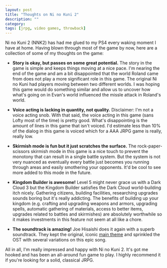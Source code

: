 ```yaml
---
layout: post
title: "Thoughts on Ni no Kuni 2"
description: ""
category: 
tags: [jrpg, video games, throwback]
---
```


Ni no Kuni 2 (NNK2) has had me glued to my PS4 every waking moment I have at home. Having blown through most of the game by now, here are a collection of some of my thoughts on the game:

* **Story is okay, but passes on some great potential.** The story in the game is simple and keeps things moving at a nice pace. I'm nearing the end of the game and am a bit disappointed that the world Roland came from does not play a more significant role in this game. The original Ni no Kuni had players moving between two different worlds. I was hoping this game would do something similar and allow us to uncover how what's going on in Evan's world influenced the missle attack in Roland's world.

* **Voice acting is lacking in quantity, not quality.** Disclaimer: I'm not a voice acting snob. With that said, the voice acting in this game (sans Lofty most of the time) is pretty good. What's disappointing is the amount of lines in this game that isn't voiced. I'd estimate less than 10% of the dialog in this game is voiced which for a AAA JRPG game is really, really low.

* **Skirmish mode is fun but it just scratches the surface.** The rock-paper-scissors skirmish mode in this game is a nice touch to prevent the monotony that can result in a single battle system. But the system is not very nuanced as eventually every battle just becomes you running through areas and easily smothering your opponents. It'd be cool to see more added to this mode in the future.

* **Kingdom Builder is awesome!** Level 5 might never grace us with a Dark Cloud 3 but the Kingdom Builder satisfies the Dark Cloud world-building itch nicely. Gathering citizens, building facilities, researching upgrades sounds boring but it's really addicting. The benefits of building up your kingdom (e.g. crafting and upgrading weapons and armors, upgrading spells, automatic gathering of materials, access to better items, upgrades related to battles and skirmishes) are absolutely worthwhile so it makes investments in this feature not seem at all like a chore.

* **The soundtrack is amazing!** Joe Hisaishi does it again with a superb soundtrack. They kept the original, iconic [main theme][1] and sprinkled the OST with several variations on this epic song.

All in all, I'm really impressed and happy with Ni no Kuni 2. It's got me hooked and has been an all-around fun game to play. I highly recommend it if you're looking for a solid, classical JRPG.

[1]: https://www.youtube.com/watch?v=G2n-ezsnHoM
